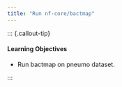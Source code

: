 ```yaml
---
title: "Run nf-core/bactmap"
---
```


::: {.callout-tip}
#### Learning Objectives

- Run bactmap on pneumo dataset.

:::

